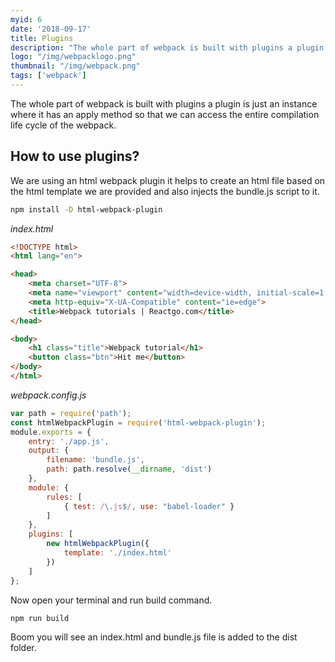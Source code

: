 ```yaml
---
myid: 6
date: '2018-09-17'
title: Plugins
description: "The whole part of webpack is built with plugins a plugin is just an instance where it has a apply method so that we can access the entire compilation life cycle of the webpack."
logo: "/img/webpacklogo.png"
thumbnail: "/img/webpack.png"
tags: ['webpack']
---
```


The whole part of webpack is built with plugins a plugin is just an instance where it has an apply method so that we can access the entire compilation life cycle of the webpack.


## How to use plugins?

We are using an html webpack plugin it helps to create an html file based on the html template we are provided and also injects the bundle.js script to it.

```bash
npm install -D html-webpack-plugin
```


*index.html*

```html
<!DOCTYPE html>
<html lang="en">

<head>
    <meta charset="UTF-8">
    <meta name="viewport" content="width=device-width, initial-scale=1.0">
    <meta http-equiv="X-UA-Compatible" content="ie=edge">
    <title>Webpack tutorials | Reactgo.com</title>
</head>

<body>
    <h1 class="title">Webpack tutorial</h1>
    <button class="btn">Hit me</button>
</body>
</html>
```

*webpack.config.js*

```js
var path = require('path');
const htmlWebpackPlugin = require('html-webpack-plugin');
module.exports = {
    entry: './app.js',
    output: {
        filename: 'bundle.js',
        path: path.resolve(__dirname, 'dist')
    },
    module: {
        rules: [
            { test: /\.js$/, use: "babel-loader" }
        ]
    },
    plugins: [
        new htmlWebpackPlugin({
            template: './index.html'
        })
    ]
};
```

Now open your terminal and run build command.

```bash
npm run build
```

Boom you will see an index.html and bundle.js file is added to the dist folder.